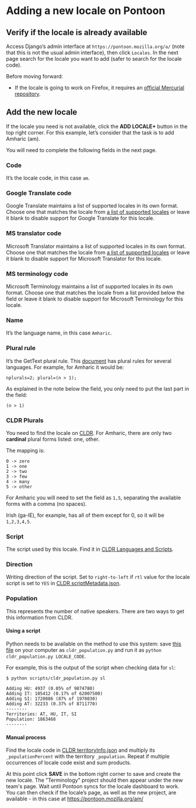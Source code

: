 # Adding a new locale on Pontoon

## Verify if the locale is already available

Access Django’s admin interface at `https://pontoon.mozilla.org/a/` (note that this is not the usual admin interface), then click `Locales`. In the next page search for the locale you want to add (safer to search for the locale code).

Before moving forward:
* If the locale is going to work on Firefox, it requires an [official Mercurial repository](https://hg.mozilla.org/l10n-central/).

## Add the new locale

If the locale you need is not available, click the **ADD LOCALE+** button in the top right corner. For this example, let’s consider that the task is to add Amharic (am).

You will need to complete the following fields in the next page.

### Code

It’s the locale code, in this case `am`.

### Google Translate code

Google Translate maintains a list of supported locales in its own format. Choose one that matches the locale from [a list of supported locales](https://translate.google.com/intl/en/about/languages/) or leave it blank to disable support for Google Translate for this locale.

### MS translator code

Microsoft Translator maintains a list of supported locales in its own format. Choose one that matches the locale from [a list of supported locales](https://msdn.microsoft.com/en-us/library/hh456380.aspx) or leave it blank to disable support for Microsoft Translator for this locale.

### MS terminology code

Microsoft Terminology maintains a list of supported locales in its own format. Choose one that matches the locale from a list provided below the field or leave it blank to disable support for Microsoft Terminology for this locale.

### Name

It’s the language name, in this case `Amharic`.

### Plural rule

It’s the GetText plural rule. This [document](http://docs.translatehouse.org/projects/localization-guide/en/latest/l10n/pluralforms.html) has plural rules for several languages. For example, for Amharic it would be:

```
nplurals=2; plural=(n > 1);
```

As explained in the note below the field, you only need to put the last part in the field:

```
(n > 1)
```

### CLDR Plurals

You need to find the locale on [CLDR](https://unicode-org.github.io/cldr-staging/charts/latest/supplemental/language_plural_rules.html). For Amharic, there are only two **cardinal** plural forms listed: one, other.

The mapping is:

```
0 -> zero
1 -> one
2 -> two
3 -> few
4 -> many
5 -> other
```

For Amharic you will need to set the field as `1,5`, separating the available forms with a comma (no spaces).

Irish (ga-IE), for example, has all of them except for 0, so it will be `1,2,3,4,5`.

### Script

The script used by this locale. Find it in [CLDR Languages and Scripts](http://www.unicode.org/cldr/charts/latest/supplemental/languages_and_scripts.html).

### Direction

Writing direction of the script. Set to `right-to-left` if `rtl` value for the locale script is set to `YES` in [CLDR scriptMetadata.json](https://github.com/unicode-cldr/cldr-core/blob/master/scriptMetadata.json).

### Population

This represents the number of native speakers. There are two ways to get this information from CLDR.

#### Using a script

Python needs to be available on the method to use this system: save [this file](https://raw.githubusercontent.com/mozilla-l10n/documentation/main/scripts/cldr_population.py) on your computer as `cldr_population.py` and run it as `python cldr_population.py LOCALE_CODE`.

For example, this is the output of the script when checking data for `sl`:

```
$ python scripts/cldr_population.py sl

Adding HU: 4937 (0.05% of 9874780)
Adding IT: 105412 (0.17% of 62007500)
Adding SI: 1720886 (87% of 1978030)
Adding AT: 32233 (0.37% of 8711770)
--------
Territories: AT, HU, IT, SI
Population: 1863468
--------
```

#### Manual process

Find the locale code in [CLDR territoryInfo.json](https://github.com/unicode-cldr/cldr-core/blob/master/supplemental/territoryInfo.json) and multiply its `_populationPercent` with the territory `_population`. Repeat if multiple occurrences of locale code exist and sum products.

At this point click **SAVE** in the bottom right corner to save and create the new locale. The "Terminology" project should then appear under the new team's page. Wait until Pontoon syncs for the locale dashboard to work. You can then check if the locale’s page, as well as the new project, are available - in this case at https://pontoon.mozilla.org/am/
